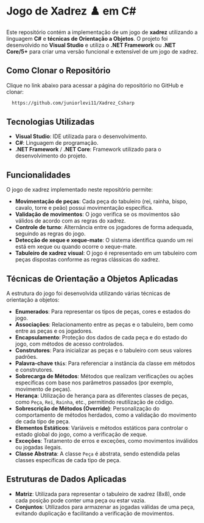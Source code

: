 # Jogo de Xadrez ♟️ em C#

Este repositório contém a implementação de um jogo de **xadrez** utilizando a linguagem **C#** e **técnicas de Orientação a Objetos**. O projeto foi desenvolvido no **Visual Studio** e utiliza o **.NET Framework** ou **.NET Core/5+** para criar uma versão funcional e extensível de um jogo de xadrez.

## Como Clonar o Repositório

Clique no link abaixo para acessar a página do repositório no GitHub e clonar:

 ```bash
   https://github.com/juniorlevi11/Xadrez_Csharp
 ```

## Tecnologias Utilizadas

- **Visual Studio**: IDE utilizada para o desenvolvimento.
- **C#**: Linguagem de programação.
- **.NET Framework** / **.NET Core**: Framework utilizado para o desenvolvimento do projeto.

## Funcionalidades

O jogo de xadrez implementado neste repositório permite:

- **Movimentação de peças**: Cada peça do tabuleiro (rei, rainha, bispo, cavalo, torre e peão) possui movimentação específica.
- **Validação de movimentos**: O jogo verifica se os movimentos são válidos de acordo com as regras do xadrez.
- **Controle de turno**: Alternância entre os jogadores de forma adequada, seguindo as regras do jogo.
- **Detecção de xeque e xeque-mate**: O sistema identifica quando um rei está em xeque ou quando ocorre o xeque-mate.
- **Tabuleiro de xadrez visual**: O jogo é representado em um tabuleiro com peças dispostas conforme as regras clássicas do xadrez.

## Técnicas de Orientação a Objetos Aplicadas

A estrutura do jogo foi desenvolvida utilizando várias técnicas de orientação a objetos:

- **Enumerados**: Para representar os tipos de peças, cores e estados do jogo.
- **Associações**: Relacionamento entre as peças e o tabuleiro, bem como entre as peças e os jogadores.
- **Encapsulamento**: Proteção dos dados de cada peça e do estado do jogo, com métodos de acesso controlados.
- **Construtores**: Para inicializar as peças e o tabuleiro com seus valores padrões.
- **Palavra-chave `this`**: Para referenciar a instância da classe em métodos e construtores.
- **Sobrecarga de Métodos**: Métodos que realizam verificações ou ações específicas com base nos parâmetros passados (por exemplo, movimento de peças).
- **Herança**: Utilização de herança para as diferentes classes de peças, como `Peça`, `Rei`, `Rainha`, etc., permitindo reutilização de código.
- **Sobrescrição de Métodos (Override)**: Personalização do comportamento de métodos herdados, como a validação do movimento de cada tipo de peça.
- **Elementos Estáticos**: Variáveis e métodos estáticos para controlar o estado global do jogo, como a verificação de xeque.
- **Exceções**: Tratamento de erros e exceções, como movimentos inválidos ou jogadas ilegais.
- **Classe Abstrata**: A classe `Peça` é abstrata, sendo estendida pelas classes específicas de cada tipo de peça.

## Estruturas de Dados Aplicadas

- **Matriz**: Utilizada para representar o tabuleiro de xadrez (8x8), onde cada posição pode conter uma peça ou estar vazia.
- **Conjuntos**: Utilizados para armazenar as jogadas válidas de uma peça, evitando duplicação e facilitando a verificação de movimentos.

